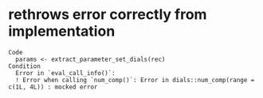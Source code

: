 # rethrows error correctly from implementation

    Code
      params <- extract_parameter_set_dials(rec)
    Condition
      Error in `eval_call_info()`:
      ! Error when calling `num_comp()`: Error in dials::num_comp(range = c(1L, 4L)) : mocked error

